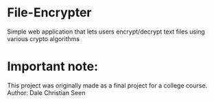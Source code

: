 # File-Encrypter

Simple web application that lets users encrypt/decrypt text files using various crypto algorithms

# Important note:

This project was originally made as a final project for a college course.
Author: Dale Christian Seen
